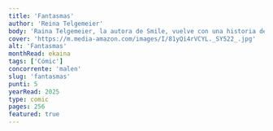 ```yaml
---
title: 'Fantasmas'
author: 'Reina Telgemeier'
body: 'Raina Telgemeier, la autora de Smile, vuelve con una historia de fantasmas que te hará reír y llorar. Catrina y su familia se mudan a Bahía de la Luna, una ciudad costera llena de brujas y fantasmas. Catrina no cree en los fantasmas, pero su hermana Maya sí. Cuando Maya se hace amiga de un fantasma llamado Carlos, Catrina se ve obligada a enfrentarse a sus miedos y a descubrir el verdadero significado de la amistad.'
cover: 'https://m.media-amazon.com/images/I/81yQi4rVCYL._SY522_.jpg'
alt: 'Fantasmas'
monthRead: ekaina
tags: ['Cómic']
concorrente: 'malen'
slug: 'fantasmas'
punti: 5
yearRead: 2025
type: comic
pages: 256
featured: true
---
```

